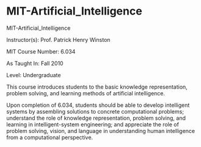 # MIT-Artificial_Intelligence
MIT-Artificial_Intelligence

Instructor(s):
Prof. Patrick Henry Winston

MIT Course Number:
6.034

As Taught In:
Fall 2010

Level:
Undergraduate

This course introduces students to the basic knowledge representation, problem solving, and learning methods of artificial intelligence. 

Upon completion of 6.034, students should be able to develop intelligent systems by assembling solutions to concrete computational problems; understand the role of knowledge representation, problem solving, and learning in intelligent-system engineering; and appreciate the role of problem solving, vision, and language in understanding human intelligence from a computational perspective.
